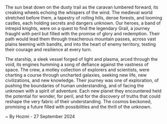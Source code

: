 
The sun beat down on the dusty trail as the caravan lumbered forward, its creaking wheels echoing the whispers of the wind. The medieval world stretched before them, a tapestry of rolling hills, dense forests, and looming castles, each holding secrets and dangers unknown.  Our heroes, a band of intrepid knights,  were on a quest to find the legendary Grail, a journey fraught with peril but filled with the promise of glory and redemption.  Their path would lead them through treacherous mountain passes, across vast plains teeming with bandits, and into the heart of enemy territory, testing their courage and resilience at every turn. 

The starship, a sleek vessel forged of light and plasma, arced through the void, its engines humming a song of defiance against the vastness of space. The crew, a motley collection of explorers and scientists, were charting a course through uncharted galaxies, seeking new life, new civilizations, and new knowledge. Their journey was one of exploration, of pushing the boundaries of human understanding, and of facing the unknown with a spirit of adventure. Each new planet they encountered held the potential for wonder, for peril, and for the discovery of truths that could reshape the very fabric of their understanding.  The cosmos beckoned, promising a future filled with possibilities and the thrill of the unknown. 

~ By Hozmi - 27 September 2024
